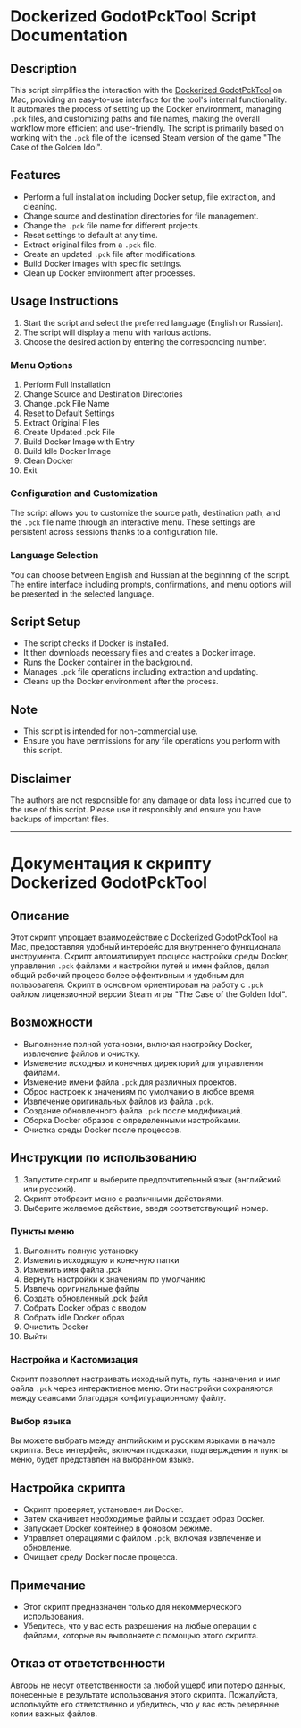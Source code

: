 # Dockerized GodotPckTool Script Documentation

## Description
This script simplifies the interaction with the [Dockerized GodotPckTool](https://github.com/vaflz-1/Dockerized_GodotPckTool/tree/main) on Mac, providing an easy-to-use interface for the tool's internal functionality. It automates the process of setting up the Docker environment, managing `.pck` files, and customizing paths and file names, making the overall workflow more efficient and user-friendly. The script is primarily based on working with the `.pck` file of the licensed Steam version of the game "The Case of the Golden Idol".

## Features
- Perform a full installation including Docker setup, file extraction, and cleaning.
- Change source and destination directories for file management.
- Change the `.pck` file name for different projects.
- Reset settings to default at any time.
- Extract original files from a `.pck` file.
- Create an updated `.pck` file after modifications.
- Build Docker images with specific settings.
- Clean up Docker environment after processes.

## Usage Instructions
1. Start the script and select the preferred language (English or Russian).
2. The script will display a menu with various actions.
3. Choose the desired action by entering the corresponding number.

### Menu Options
1. Perform Full Installation
2. Change Source and Destination Directories
3. Change .pck File Name
4. Reset to Default Settings
5. Extract Original Files
6. Create Updated .pck File
7. Build Docker Image with Entry
8. Build Idle Docker Image
9. Clean Docker
10. Exit

### Configuration and Customization
The script allows you to customize the source path, destination path, and the `.pck` file name through an interactive menu. These settings are persistent across sessions thanks to a configuration file.

### Language Selection
You can choose between English and Russian at the beginning of the script. The entire interface including prompts, confirmations, and menu options will be presented in the selected language.

## Script Setup
- The script checks if Docker is installed.
- It then downloads necessary files and creates a Docker image.
- Runs the Docker container in the background.
- Manages `.pck` file operations including extraction and updating.
- Cleans up the Docker environment after the process.

## Note
- This script is intended for non-commercial use.
- Ensure you have permissions for any file operations you perform with this script.

## Disclaimer
The authors are not responsible for any damage or data loss incurred due to the use of this script. Please use it responsibly and ensure you have backups of important files.

---

# Документация к скрипту Dockerized GodotPckTool

## Описание
Этот скрипт упрощает взаимодействие с [Dockerized GodotPckTool](https://github.com/vaflz-1/Dockerized_GodotPckTool/tree/main) на Mac, предоставляя удобный интерфейс для внутреннего функционала инструмента. Скрипт автоматизирует процесс настройки среды Docker, управления `.pck` файлами и настройки путей и имен файлов, делая общий рабочий процесс более эффективным и удобным для пользователя. Скрипт в основном ориентирован на работу с `.pck` файлом лицензионной версии Steam игры "The Case of the Golden Idol".

## Возможности
- Выполнение полной установки, включая настройку Docker, извлечение файлов и очистку.
- Изменение исходных и конечных директорий для управления файлами.
- Изменение имени файла `.pck` для различных проектов.
- Сброс настроек к значениям по умолчанию в любое время.
- Извлечение оригинальных файлов из файла `.pck`.
- Создание обновленного файла `.pck` после модификаций.
- Сборка Docker образов с определенными настройками.
- Очистка среды Docker после процессов.

## Инструкции по использованию
1. Запустите скрипт и выберите предпочтительный язык (английский или русский).
2. Скрипт отобразит меню с различными действиями.
3. Выберите желаемое действие, введя соответствующий номер.

### Пункты меню
1. Выполнить полную установку
2. Изменить исходящую и конечную папки
3. Изменить имя файла .pck
4. Вернуть настройки к значениям по умолчанию
5. Извлечь оригинальные файлы
6. Создать обновленный .pck файл
7. Собрать Docker образ с вводом
8. Собрать idle Docker образ
9. Очистить Docker
10. Выйти

### Настройка и Кастомизация
Скрипт позволяет настраивать исходный путь, путь назначения и имя файла `.pck` через интерактивное меню. Эти настройки сохраняются между сеансами благодаря конфигурационному файлу.

### Выбор языка
Вы можете выбрать между английским и русским языками в начале скрипта. Весь интерфейс, включая подсказки, подтверждения и пункты меню, будет представлен на выбранном языке.

## Настройка скрипта
- Скрипт проверяет, установлен ли Docker.
- Затем скачивает необходимые файлы и создает образ Docker.
- Запускает Docker контейнер в фоновом режиме.
- Управляет операциями с файлом `.pck`, включая извлечение и обновление.
- Очищает среду Docker после процесса.

## Примечание
- Этот скрипт предназначен только для некоммерческого использования.
- Убедитесь, что у вас есть разрешения на любые операции с файлами, которые вы выполняете с помощью этого скрипта.

## Отказ от ответственности
Авторы не несут ответственности за любой ущерб или потерю данных, понесенные в результате использования этого скрипта. Пожалуйста, используйте его ответственно и убедитесь, что у вас есть резервные копии важных файлов.
